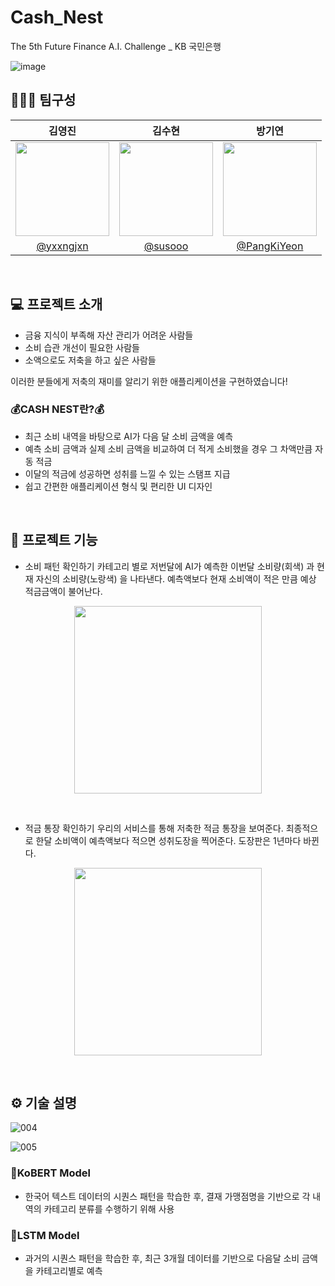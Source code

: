 # Cash_Nest
The 5th Future Finance A.I. Challenge _ KB 국민은행

![image](https://github.com/AI-Toy-Project/Cash_Nest/assets/92291198/bf5b1feb-8f2b-4b7a-981d-2ed1bb3e1645)
<br>

## 👩🏻‍💻 팀구성
|김영진|김수현|방기연|
|:---:|:---:|:---:|
|<img src="" width="150">|<img src="https://github.com/AI-Toy-Project/Cash_Nest/assets/92291198/d96bc627-8dca-4437-897a-029de690d048" width="150">|<img src="https://github.com/AI-Toy-Project/Cash_Nest/assets/132427506/5019224d-23b9-45e0-946a-5e41420262c4" width="150">|
|[@yxxngjxn](https://github.com/yxxngjxn)|[@susooo](https://github.com/susooo)|[@PangKiYeon](https://github.com/PangKiYeon)|
<br>

## 💻 프로젝트 소개
* 금융 지식이 부족해 자산 관리가 어려운 사람들
* 소비 습관 개선이 필요한 사람들
* 소액으로도 저축을 하고 싶은 사람들

이러한 분들에게 저축의 재미를 알리기 위한 <Cash Nest> 애플리케이션을 구현하였습니다!
<br>

### 💰CASH NEST란?💰

* 최근 소비 내역을 바탕으로 AI가 다음 달 소비 금액을 예측
* 예측 소비 금액과 실제 소비 금액을 비교하여 더 적게 소비했을 경우 그 차액만큼 자동 적금
* 이달의 적금에 성공하면 성취를 느낄 수 있는 스탬프 지급
* 쉽고 간편한 애플리케이션 형식 및 편리한 UI 디자인
<br>

## 📌 프로젝트 기능
+ 소비 패턴 확인하기
  카테고리 별로 저번달에 AI가 예측한 이번달 소비량(회색) 과 현재 자신의 소비량(노랑색) 을 나타낸다.
  예측액보다 현재 소비액이 적은 만큼 예상 적금금액이 불어난다.
<p align="center"><img src="https://github.com/AI-Toy-Project/Cash_Nest/assets/92291198/df3b8639-5db2-4206-98b5-ccef9226eb16" style="width:300px">
</p>
<br>

+ 적금 통장 확인하기
  우리의 서비스를 통해 저축한 적금 통장을 보여준다.
  최종적으로 한달 소비액이 예측액보다 적으면 성취도장을 찍어준다. 도장판은 1년마다 바뀐다.
<p align="center"><img src="https://github.com/AI-Toy-Project/Cash_Nest/assets/92291198/bac13cfb-7202-466a-9e06-0eb9bc6fcade" style="width:300px">
</p>
<br>

## ⚙️ 기술 설명

![004](https://github.com/AI-Toy-Project/Cash_Nest/assets/132427506/9c96cb58-6454-4fb9-a69f-7f965d546de2)

![005](https://github.com/AI-Toy-Project/Cash_Nest/assets/132427506/54d32d1f-59f6-4e3a-910f-4af6b69a7676)

### 📍KoBERT Model
* 한국어 텍스트 데이터의 시퀀스 패턴을 학습한 후, 결재 가맹점명을 기반으로 각 내역의 카테고리 분류를 수행하기 위해 사용

### 📍LSTM Model
* 과거의 시퀀스 패턴을 학습한 후, 최근 3개월 데이터를 기반으로 다음달 소비 금액을 카테고리별로 예측

